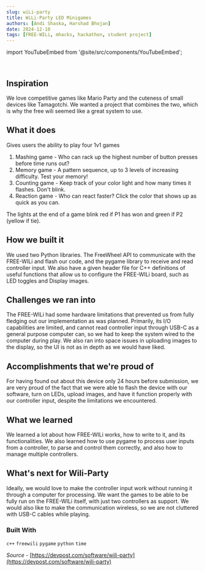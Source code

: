 ```yaml
---
slug: wiLi-party
title: WiLi-Party LED Minigames
authors: [Andi Shaska, Harshad Bhojan]
date: 2024-12-10
tags: [FREE-WILi, mhacks, hackathon, student project]
---
```


import YouTubeEmbed from '@site/src/components/YouTubeEmbed';

<YouTubeEmbed videoId="7VzAm0KVVoo" />

<br/>

## Inspiration

We love competitive games like Mario Party and the cuteness of small devices like Tamagotchi. We wanted a project that combines the two, which is why the free wili seemed like a great system to use.

<!-- truncate -->

## What it does

Gives users the ability to play four 1v1 games

1) Mashing game - Who can rack up the highest number of button presses before time runs out?
2) Memory game - A pattern sequence, up to 3 levels of increasing difficulty. Test your memory!
3) Counting game - Keep track of your color light and how many times it flashes. Don't blink.
4) Reaction game - Who can react faster? Click the color that shows up as quick as you can.

The lights at the end of a game blink red if P1 has won and green if P2 (yellow if tie).

## How we built it

We used two Python libraries. The FreeWheel API to communicate with the FREE-WILi and flash our code, and the pygame library to receive and read controller input. We also have a given header file for C++ definitions of useful functions that allow us to configure the FREE-WILi board, such as LED toggles and Display images.

## Challenges we ran into

The FREE-WILi had some hardware limitations that prevented us from fully fledging out our implementation as was planned. Primarily, its I/O capabilities are limited, and cannot read controller input through USB-C as a general purpose computer can, so we had to keep the system wired to the computer during play. We also ran into space issues in uploading images to the display, so the UI is not as in depth as we would have liked.

## Accomplishments that we're proud of

For having found out about this device only 24 hours before submission, we are very proud of the fact that we were able to flash the device with our software, turn on LEDs, upload images, and have it function properly with our controller input, despite the limitations we encountered.

## What we learned

We learned a lot about how FREE-WILi works, how to write to it, and its functionalities. We also learned how to use pygame to process user inputs from a controller, to parse and control them correctly, and also how to manage multiple controllers.

## What's next for Wili-Party

Ideally, we would love to make the controller input work without running it through a computer for processing. We want the games to be able to be fully run on the FREE-WILi itself, with just two controllers as support. We would also like to make the communication wireless, so we are not cluttered with USB-C cables while playing.

### Built With

```c++``` ```freewili``` ```pygame``` ```python``` ```time```

*Source* - [https://devpost.com/software/wili-party](https://devpost.com/software/wili-party)